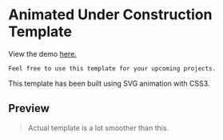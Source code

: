 # Animated Under Construction Template

View the demo [here.](https://tmkamal.github.io/under-construction-template/)
``` 
Feel free to use this template for your upcoming projects.
```
This template has been built using SVG animation with CSS3.

## Preview

> Actual template is a lot smoother than this.  

<br/>
